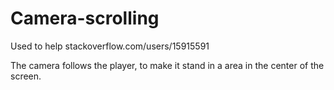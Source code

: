 # Camera-scrolling

Used to help stackoverflow.com/users/15915591

The camera follows the player, to make it stand in a area in the center of the screen.
